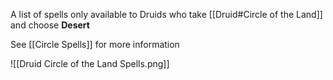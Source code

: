 A list of spells only available to Druids who take [[Druid#Circle of the Land]] and choose **Desert**

See [[Circle Spells]] for more information

![[Druid Circle of the Land Spells.png]]